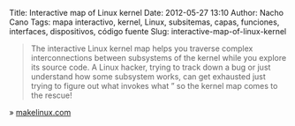 Title: Interactive map of Linux kernel
Date: 2012-05-27 13:10
Author: Nacho Cano
Tags: mapa interactivo, kernel, Linux, subsitemas, capas, funciones, interfaces, dispositivos, código fuente
Slug: interactive-map-of-linux-kernel

> The interactive Linux kernel map helps you traverse complex interconnections
> between subsystems of the kernel while you explore its source code. A Linux
> hacker, trying to track down a bug or just understand how some subsystem
> works, can get exhausted just trying to figure out what invokes what ” so the
> kernel map comes to the rescue!

» [makelinux.com][]

  [makelinux.com]: http://www.makelinux.com/kernel_map/intro
    "Interactive map of Linux kernel"
